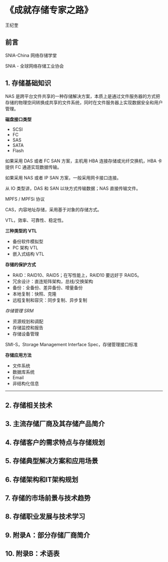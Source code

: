 # 《成就存储专家之路》

王纪奎

## 前言

SNIA-China 网络存储学堂

SNIA - 全球网络存储工业协会

## 1. 存储基础知识

NAS 是跨平台文件共享的一种存储解决方案，本质上是通过文件服务器的方式把存储的物理空间转换成共享的文件系统，同时在文件服务器上实现数据安全和用户管理。

**磁盘接口类型**

- SCSI
- FC
- SAS
- SATA
- Flash

如果采用 DAS 或者 FC SAN 方案，主机用 HBA 连接存储或光纤交换机，HBA 卡提供 FC 通道实现数据传输。

如果采用 NAS 或者 IP SAN 方案，一般采用网卡接口连接。

从 IO 类型讲，DAS 和 SAN 以块方式传输数据；NAS 直接传输文件。

MPFS / MPFSi 协议

CAS，内容地址存储，采用基于对象的存储方式。

VTL，效率、可靠性、稳定性。

**三种类型的 VTL**

- 备份软件模拟型
- PC 架构 VTL
- 嵌入式结构 VTL

**存储的保护方式**

- RAID：RAID10、RAID5；在写性能上，RAID10 要远好于 RAID5。
- 冗余设计：直连矩阵架构，总线/交换架构
- 备份：全备份、差异备份、增量备份
- 本地复制：快照、克隆
- 远程复制和容灾：同步复制、异步复制

**存储管理* SRM*

- 资源规划和调配
- 存储监控和报告
- 存储设备管理

SMI-S，Storage Management Interface Spec，存储管理接口标准

**存储应用方法**

- 文件系统
- 数据库系统
- Email
- 非结构化信息

----

## 2. 存储相关技术

## 3. 主流存储厂商及其存储产品简介

## 4. 存储客户的需求特点与存储规划

## 5. 存储典型解决方案和应用场景

## 6. 存储架构和IT架构规划

## 7. 存储的市场前景与技术趋势

## 8. 存储职业发展与技术学习

## 9. 附录A：部分存储厂商简介

## 10. 附录B：术语表

